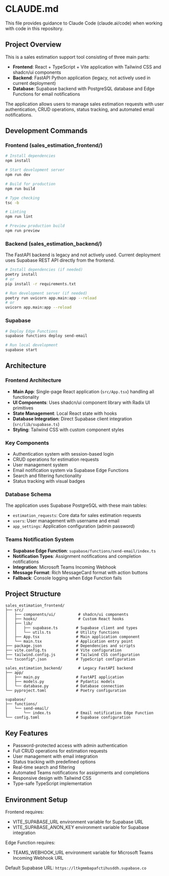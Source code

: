 # CLAUDE.md

This file provides guidance to Claude Code (claude.ai/code) when working with code in this repository.

## Project Overview

This is a sales estimation support tool consisting of three main parts:
- **Frontend**: React + TypeScript + Vite application with Tailwind CSS and shadcn/ui components
- **Backend**: FastAPI Python application (legacy, not actively used in current deployment)
- **Database**: Supabase backend with PostgreSQL database and Edge Functions for email notifications

The application allows users to manage sales estimation requests with user authentication, CRUD operations, status tracking, and automated email notifications.

## Development Commands

### Frontend (sales_estimation_frontend/)
```bash
# Install dependencies
npm install

# Start development server
npm run dev

# Build for production
npm run build

# Type checking
tsc -b

# Linting
npm run lint

# Preview production build
npm run preview
```

### Backend (sales_estimation_backend/)
The FastAPI backend is legacy and not actively used. Current deployment uses Supabase REST API directly from the frontend.

```bash
# Install dependencies (if needed)
poetry install
# or
pip install -r requirements.txt

# Run development server (if needed)
poetry run uvicorn app.main:app --reload
# or
uvicorn app.main:app --reload
```

### Supabase
```bash
# Deploy Edge Functions
supabase functions deploy send-email

# Run local development
supabase start
```

## Architecture

### Frontend Architecture
- **Main App**: Single-page React application (`src/App.tsx`) handling all functionality
- **UI Components**: Uses shadcn/ui component library with Radix UI primitives
- **State Management**: Local React state with hooks
- **Database Integration**: Direct Supabase client integration (`src/lib/supabase.ts`)
- **Styling**: Tailwind CSS with custom component styles

### Key Components
- Authentication system with session-based login
- CRUD operations for estimation requests
- User management system
- Email notification system via Supabase Edge Functions
- Search and filtering functionality
- Status tracking with visual badges

### Database Schema
The application uses Supabase PostgreSQL with these main tables:
- `estimation_requests`: Core data for sales estimation requests
- `users`: User management with username and email
- `app_settings`: Application configuration (admin password)

### Teams Notification System
- **Supabase Edge Function**: `supabase/functions/send-email/index.ts`
- **Notification Types**: Assignment notifications and completion notifications
- **Integration**: Microsoft Teams Incoming Webhook
- **Message Format**: Rich MessageCard format with action buttons
- **Fallback**: Console logging when Edge Function fails

## Project Structure

```
sales_estimation_frontend/
├── src/
│   ├── components/ui/          # shadcn/ui components
│   ├── hooks/                  # Custom React hooks
│   ├── lib/
│   │   ├── supabase.ts        # Supabase client and types
│   │   └── utils.ts           # Utility functions
│   ├── App.tsx                # Main application component
│   └── main.tsx               # Application entry point
├── package.json               # Dependencies and scripts
├── vite.config.ts             # Vite configuration
├── tailwind.config.js         # Tailwind CSS configuration
└── tsconfig*.json             # TypeScript configuration

sales_estimation_backend/       # Legacy FastAPI backend
├── app/
│   ├── main.py                # FastAPI application
│   ├── models.py              # Pydantic models
│   └── database.py            # Database connection
└── pyproject.toml             # Poetry configuration

supabase/
├── functions/
│   └── send-email/
│       └── index.ts           # Email notification Edge Function
└── config.toml                # Supabase configuration
```

## Key Features

- Password-protected access with admin authentication
- Full CRUD operations for estimation requests
- User management with email integration
- Status tracking with predefined options
- Real-time search and filtering
- Automated Teams notifications for assignments and completions
- Responsive design with Tailwind CSS
- Type-safe TypeScript implementation

## Environment Setup

Frontend requires:
- VITE_SUPABASE_URL environment variable for Supabase URL
- VITE_SUPABASE_ANON_KEY environment variable for Supabase integration

Edge Function requires:
- TEAMS_WEBHOOK_URL environment variable for Microsoft Teams Incoming Webhook URL

Default Supabase URL: `https://ltkgmmbapafctihusddh.supabase.co`